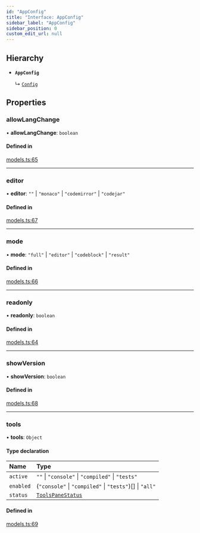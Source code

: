 ```yaml
---
id: "AppConfig"
title: "Interface: AppConfig"
sidebar_label: "AppConfig"
sidebar_position: 0
custom_edit_url: null
---
```


## Hierarchy

- **`AppConfig`**

  ↳ [`Config`](Config.md)

## Properties

### allowLangChange

• **allowLangChange**: `boolean`

#### Defined in

[models.ts:65](https://github.com/live-codes/livecodes/blob/0b19ad3/src/lib/models.ts#L65)

___

### editor

• **editor**: ``""`` \| ``"monaco"`` \| ``"codemirror"`` \| ``"codejar"``

#### Defined in

[models.ts:67](https://github.com/live-codes/livecodes/blob/0b19ad3/src/lib/models.ts#L67)

___

### mode

• **mode**: ``"full"`` \| ``"editor"`` \| ``"codeblock"`` \| ``"result"``

#### Defined in

[models.ts:66](https://github.com/live-codes/livecodes/blob/0b19ad3/src/lib/models.ts#L66)

___

### readonly

• **readonly**: `boolean`

#### Defined in

[models.ts:64](https://github.com/live-codes/livecodes/blob/0b19ad3/src/lib/models.ts#L64)

___

### showVersion

• **showVersion**: `boolean`

#### Defined in

[models.ts:68](https://github.com/live-codes/livecodes/blob/0b19ad3/src/lib/models.ts#L68)

___

### tools

• **tools**: `Object`

#### Type declaration

| Name | Type |
| :------ | :------ |
| `active` | ``""`` \| ``"console"`` \| ``"compiled"`` \| ``"tests"`` |
| `enabled` | (``"console"`` \| ``"compiled"`` \| ``"tests"``)[] \| ``"all"`` |
| `status` | [`ToolsPaneStatus`](../modules.md#toolspanestatus) |

#### Defined in

[models.ts:69](https://github.com/live-codes/livecodes/blob/0b19ad3/src/lib/models.ts#L69)
